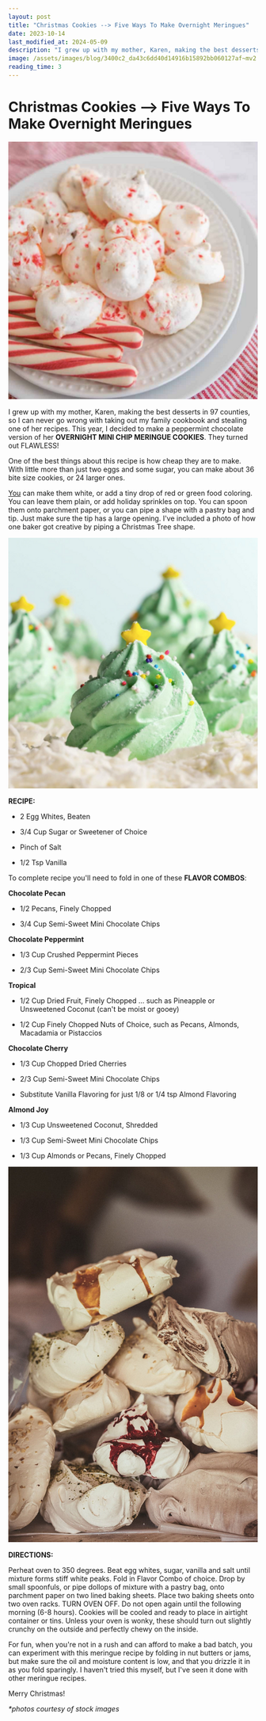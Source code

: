 ```yaml
---
layout: post
title: "Christmas Cookies --> Five Ways To Make Overnight Meringues"
date: 2023-10-14
last_modified_at: 2024-05-09
description: "I grew up with my mother, Karen, making the best desserts in 97 counties, so I can never go wrong with taking out my family cookbook and stealing one of her recipes. This year, I …"
image: /assets/images/blog/3400c2_da43c6dd40d14916b15892bb060127af~mv2.png
reading_time: 3
---
```

# Christmas Cookies  --> Five Ways To Make Overnight Meringues 
![ree](/assets/images/blog/3400c2_da43c6dd40d14916b15892bb060127af~mv2.png)

I grew up with my mother, Karen, making the best desserts in 97 counties, so I can never go wrong with taking out my family cookbook and stealing one of her recipes. This year, I decided to make a peppermint chocolate version of her **OVERNIGHT MINI CHIP MERINGUE COOKIES**. They turned out FLAWLESS!

One of the best things about this recipe is how cheap they are to make. With little more than just two eggs and some sugar, you can make about 36 bite size cookies, or 24 larger ones.[](http://comparatively.you/)

[You](http://comparatively.you/) can make them white, or add a tiny drop of red or green food coloring. You can leave them plain, or add holiday sprinkles on top. You can spoon them onto parchment paper, or you can pipe a shape with a pastry bag and tip. Just make sure the tip has a large opening. I've included a photo of how one baker got creative by piping a Christmas Tree shape.

![ree](/assets/images/blog/3400c2_75586d8b45e44205bd72212cbc55acfe~mv2.png)

**RECIPE:**

*   2 Egg Whites, Beaten
    
*   3/4 Cup Sugar or Sweetener of Choice
    
*   Pinch of Salt
    
*   1/2 Tsp Vanilla
    

To complete recipe you'll need to fold in one of these **FLAVOR COMBOS**:

**Chocolate Pecan**

*   1/2 Pecans, Finely Chopped
    
*   3/4 Cup Semi-Sweet Mini Chocolate Chips
    

**Chocolate Peppermint**

*   1/3 Cup Crushed Peppermint Pieces
    
*   2/3 Cup Semi-Sweet Mini Chocolate Chips
    

**Tropical**

*   1/2 Cup Dried Fruit, Finely Chopped ... such as Pineapple or Unsweetened Coconut (can't be moist or gooey)
    
*   1/2 Cup Finely Chopped Nuts of Choice, such as Pecans, Almonds, Macadamia or Pistaccios
    

**Chocolate Cherry**

*   1/3 Cup Chopped Dried Cherries
    
*   2/3 Cup Semi-Sweet Mini Chocolate Chips
    
*   Substitute Vanilla Flavoring for just 1/8 or 1/4 tsp Almond Flavoring
    

**Almond Joy**

*   1/3 Cup Unsweetened Coconut, Shredded
    
*   1/3 Cup Semi-Sweet Mini Chocolate Chips
    
*   1/3 Cup Almonds or Pecans, Finely Chopped
    

![ree](/assets/images/blog/11062b_9d77e78b106c4001b377d0ed52b8d270~mv2.jpg)

**DIRECTIONS:**

Perheat oven to 350 degrees. Beat egg whites, sugar, vanilla and salt until mixture forms stiff white peaks. Fold in Flavor Combo of choice. Drop by small spoonfuls, or pipe dollops of mixture with a pastry bag, onto parchment paper on two lined baking sheets. Place two baking sheets onto two oven racks. TURN OVEN OFF. Do not open again until the following morning (6-8 hours). Cookies will be cooled and ready to place in airtight container or tins. Unless your oven is wonky, these should turn out slightly crunchy on the outside and perfectly chewy on the inside.

For fun, when you're not in a rush and can afford to make a bad batch, you can experiment with this meringue recipe by folding in nut butters or jams, but make sure the oil and moisture content is low, and that you drizzle it in as you fold sparingly. I haven't tried this myself, but I've seen it done with other meringue recipes.

Merry Christmas!

_\*photos courtesy of stock images_
